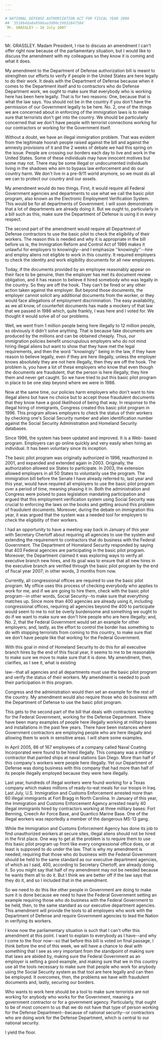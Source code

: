 ```yaml
---
---

# NATIONAL DEFENSE AUTHORIZATION ACT FOR FISCAL YEAR 2008
## `351864da0a9586aa3d90c19932847584`
`Mr. GRASSLEY — 16 July 2007`

---
```



Mr. GRASSLEY. Madam President, I rise to discuss an amendment I can't 
offer right now because of the parliamentary situation, but I would 
like to discuss the amendment with my colleagues so they know it is 
coming and what it does.

My amendment to the Department of Defense authorization bill is meant 
to strengthen our efforts to verify if people in the United States are 
here legally to do their work. It deals with the Department of Defense 
because when it comes to the Department itself and to contractors who 
do Defense Department work, we ought to make sure that everybody who is 
working here has been here legally. That is for two reasons: One, 
because that is what the law says. You should not be in the country if 
you don't have the permission of our Government legally to be here. No. 
2, one of the things we are concerned about in enforcing of the 
immigration laws is to make sure that terrorists don't get into the 
country. We should be particularly concerned that we don't have people 
with terrorist connections working for our contractors or working for 
the Government itself.

Without a doubt, we have an illegal immigration problem. That was 
evident from the legitimate hoorah people raised against the bill and 
against the amnesty provisions of it and the 2 weeks of debate we had 
this spring on the issue. People are crossing our borders each day to 
live and work in the United States. Some of these individuals may have 
innocent motives but some may not. There may be some illegal or 
undocumented individuals living in the shadows who aim to bypass law 
enforcement and do our country harm. We don't live in a pre-9/11 world 
anymore, so we must do all we can to protect our country and our 
assets.

My amendment would do two things. First, it would require all Federal 
Government agencies and departments to use what we call the basic pilot 
program, also known as the Electronic Employment Verification System. 
This would be for all departments of Government. I will soon 
demonstrate that a lot of departments are already doing it. But we 
ought to, particularly in a bill such as this, make sure the Department 
of Defense is using it in every respect.

The second part of the amendment would require all Department of 
Defense contractors to use the basic pilot to check the eligibility of 
their workers. The reason this is needed and why it is appropriate in 
the bill before us is, the Immigration Reform and Control Act of 1986 
makes it unlawful for employers to knowingly--and I emphasize 
''knowingly''--hire and employ aliens not eligible to work in this 
country. It required employers to check the identity and work 
eligibility documents for all new employees.

Today, if the documents provided by an employee reasonably appear on 
their face to be genuine, then the employer has met its document review 
obligation, and it has reason to believe it hired somebody who was 
legally in the country. So they are off the hook. They can't be fined 
or any other action taken against the employer. But beyond those 
documents, the employer cannot solicit any additional documents from 
the worker, or they would face allegations of employment 
discrimination. The easy availability, as we all know, of counterfeit 
documents has made a mockery of that law that we passed in 1986 which, 
quite frankly, I was here and I voted for. We thought it would solve 
all of our problems.

Well, we went from 1 million people being here illegally to 12 
million people, so obviously it didn't solve anything. That is because 
fake documents are produced by the millions and can be obtained 
cheaply. Thus, our immigration policies benefit unscrupulous employers 
who do not mind hiring illegal aliens but want to show that they have 
met the legal requirements, and then the word ''knowingly'' being in 
the law, if they have reason to believe legally, even if they are here 
illegally, unless the employer knows absolutely they are not here 
illegally, then they are off the hook. The problem is, you have a lot 
of these employers who know that even though the documents are 
fraudulent, that the person is here illegally, they hire them and never 
get caught. So we have tried to put this basic pilot program in place 
to be one step beyond where we were in 1986.

Now at the same time, our policies harm employers who don't want to 
hire illegal aliens but have no choice but to accept those fraudulent 
documents that they know have a good likelihood of being that way. In 
response to the illegal hiring of immigrants, Congress created this 
basic pilot program in 1996. This program allows employers to check the 
status of their workers by checking one's Social Security number and 
alien identification number against the Social Security Administration 
and Homeland Security databases.

Since 1996, the system has been updated and improved. It is a Web-
based program. Employers can go online quickly and very easily when 
hiring an individual. It has been voluntary since its inception.

The basic pilot program was originally authorized in 1996, 
reauthorized in 2001, and expanded and extended again in 2003. 
Originally, the authorization allowed six States to participate. In 
2003, the extension allowed employers in all 50 States to voluntarily 
use the program. The immigration bill before the Senate I have already 
referred to, last year and this year, would have required all employers 
to use the basic pilot program over a period of time, meaning phasing 
it in. Both the administration and Congress were poised to pass 
legislation mandating participation and argued that this employment 
verification system using Social Security was crucial to enforcing the 
laws on the books and getting around this problem of fraudulent 
documents. Moreover, during the debate on immigration this year, it was 
argued that the system was a needed tool for employers to check the 
eligibility of their workers.


I had an opportunity to have a meeting way back in January of this 
year with Secretary Chertoff about requiring all agencies to use the 
system and extending the requirement to contractors that do business 
with the Federal Government. The Department of Homeland Security 
responded by saying that 403 Federal agencies are participating in the 
basic pilot program. Moreover, the Department claimed it was exploring 
ways to verify all executive branch new hires, and its goal was to 
ensure that all new hires in the executive branch are verified through 
the basic pilot program by the end of fiscal year 2007; in other words, 
3 months from now.

Currently, all congressional offices are required to use the basic 
pilot program. My office uses this process of checking everybody who 
applies to work for me, and if we are going to hire them, check with 
the basic pilot program--in other words, Social Security--to make sure 
that everything matches up. Since more than 400 agencies are already 
using it, including congressional offices, requiring all agencies 
beyond the 400 to participate would seem to me to not be overly 
burdensome and something we ought to do if we want to make sure we 
don't hire people who are here illegally; and, No. 2, that the Federal 
Government would set an example for other employers; and, lastly, as 
the effort to control the border has something to do with stopping 
terrorists from coming to this country, to make sure that we don't have 
people like that working for the Federal Government.

With this goal in mind of Homeland Security to do this for all 
executive branch hires by the end of this fiscal year, it seems to me 
to be reasonable to make sure we move to make sure that it is done. My 
amendment, then, clarifies, as I see it, what is existing


law--that all agencies and all departments must use the basic pilot 
program and verify the status of their workers. My amendment is needed 
to push their participation in this program.

Congress and the administration would then set an example for the 
rest of the country. My amendment would also require those who do 
business with the Department of Defense to use the basic pilot program.

This gets to the second part of the bill that deals with contractors 
working for the Federal Government, working for the Defense Department. 
There have been many examples of people here illegally working at 
military bases and installations in the past few years. There have been 
instances where Government contractors are employing people who are 
here illegally and allowing them to work in sensitive areas. I will 
share some examples.

In April 2005, 86 of 167 employees of a company called Naval Coating 
Incorporated were found to be hired illegally. This company was a 
military contractor that painted ships at naval stations San Diego. 
More than half of this company's workers were people here illegally. 
Yet our Department of Defense was doing business with this company that 
had more than half of its people illegally employed because they were 
here illegally.

Last year, hundreds of illegal workers were found working for a Texas 
company which makes millions of ready-to-eat meals for our troops in 
Iraq. Last July, U.S. Immigration and Customs Enforcement arrested more 
than 60 illegal immigrants at Fort Bragg in North Carolina. In January 
of this year, the Immigration and Customs Enforcement Agency arrested 
nearly 40 illegal immigrants hired by contractors working at three 
military bases: Fort Benning, Creech Air Force Base, and Quantico 
Marine Base. One of the illegal workers was reportedly a member of the 
dangerous MS-13 gang.

While the Immigration and Customs Enforcement Agency has done its job 
to find unauthorized workers at secure sites, illegal aliens should not 
be hired in the first place. One way to get at the problem is to 
require them to use this basic pilot program up front like every 
congressional office does, or at least is supposed to do under the law. 
That is why my amendment is needed, requiring that those who do 
business with the Federal Government should be held to the same 
standard as our executive department agencies, of which as I said, 400, 
according to Secretary Chertoff, are already doing it. So you might say 
that half of my amendment may not be needed because he wants them all 
to do it. But I think we are better off if the law says that they do 
it, and so I included that in the amendment.

So we need to do this like other people in Government are doing to 
make sure it is done because we need to have the Federal Government 
setting an example requiring those who do business with the Federal 
Government to be held, then, to the same standard as our executive 
department agencies. This amendment will provide the tools to all 
employers who work with the Department of Defense and require 
Government agencies to lead the Nation in verifying its workers.

I know now the parliamentary situation is such that I can't offer 
this amendment at this point. I want to explain to everybody as I 
have--and why I come to the floor now--so that before this bill is 
voted on final passage, I think before the end of this week, we will 
have a chance to deal with something that I see as very important from 
the standpoint of making sure that laws are abided by, making sure the 
Federal Government as an employer is setting a good example, and making 
sure that we in this country use all the tools necessary to make sure 
that people who work for anybody using the Social Security system as 
that tool are here legally and can then be employed. It overcomes, 
then, the problems we have with fraudulent documents and, lastly, 
securing our borders.


Who wants to work here should be a tool to make sure terrorists are 
not working for anybody who works for the Government, meaning a 
government contractor or for a government agency. Particularly, that 
ought to be of most concern to us that we do not have that type of 
person working for the Defense Department--because of national 
security--or contractors who are doing work for the Defense Department, 
which is central to our national security.

I yield the floor.